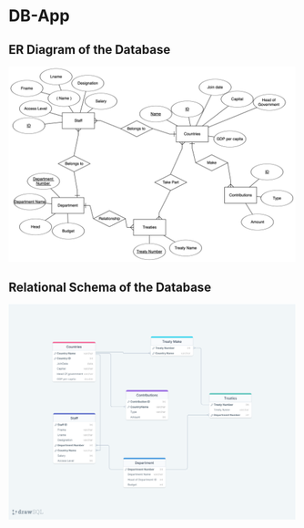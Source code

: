 # DB-App
## ER Diagram of the Database
![ERDiagram](Esses/ERD.png)
## Relational Schema of the Database
![RelationalSchema](Esses/RSchema.png)
